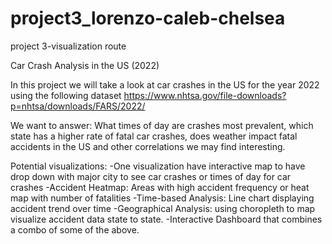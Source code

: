 # project3_lorenzo-caleb-chelsea
project 3-visualization route 

Car Crash Analysis in the US (2022)

In this project we will take a look at car crashes in the US for the year 2022  using the following dataset https://www.nhtsa.gov/file-downloads?p=nhtsa/downloads/FARS/2022/

We want to answer: What times of day are crashes most prevalent, which state has a higher rate of fatal car crashes, does weather impact fatal accidents in the US and other correlations we may find interesting. 

Potential visualizations:
-One visualization have interactive map to have drop down with major city to see car crashes or times of day for car crashes 
-Accident Heatmap: Areas with high accident frequency or heat map with number of fatalities
-Time-based Analysis: Line chart displaying accident trend over time
-Geographical Analysis: using choropleth to map visualize accident data state to state. 
-Interactive Dashboard that combines a combo of some of the above.

